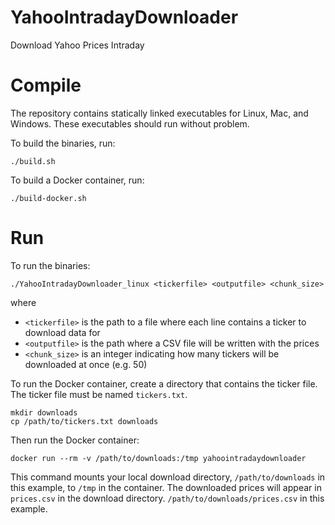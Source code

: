 # YahooIntradayDownloader
Download Yahoo Prices Intraday

# Compile 
The repository contains statically linked executables for Linux, Mac, and Windows.  These executables should run without problem.

To build the binaries, run:
```
./build.sh
```

To build a Docker container, run:
```
./build-docker.sh
```

# Run
To run the binaries:
```
./YahooIntradayDownloader_linux <tickerfile> <outputfile> <chunk_size>
```
where 
* `<tickerfile>` is the path to a file where each line contains a ticker to download data for
* `<outputfile>` is the path where a CSV file will be written with the prices
* `<chunk_size>` is an integer indicating how many tickers will be downloaded at once (e.g. 50)

To run the Docker container, create a directory that contains the ticker file.  The ticker file must be named `tickers.txt`.
```
mkdir downloads
cp /path/to/tickers.txt downloads
```
Then run the Docker container:
```
docker run --rm -v /path/to/downloads:/tmp yahoointradaydownloader
```
This command mounts your local download directory, `/path/to/downloads` in this example, to `/tmp` in the container.
The downloaded prices will appear in `prices.csv` in the download directory.  `/path/to/downloads/prices.csv` in this example.



